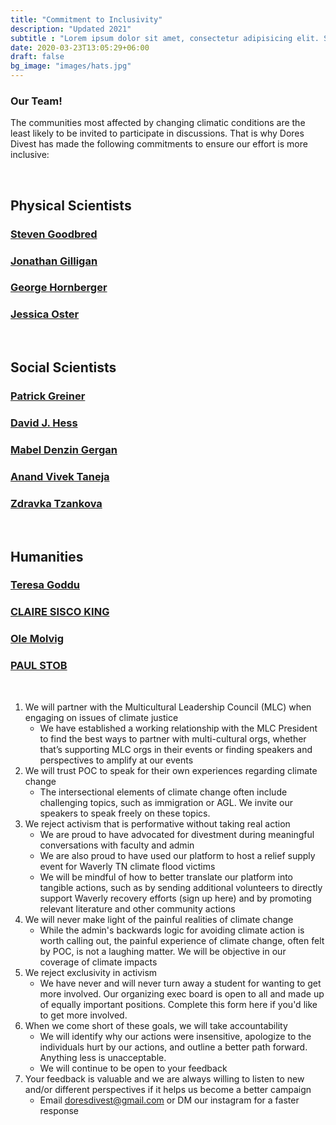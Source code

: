 ```yaml
---
title: "Commitment to Inclusivity"
description: "Updated 2021"
subtitle : "Lorem ipsum dolor sit amet, consectetur adipisicing elit. Sequi, repudiandae."
date: 2020-03-23T13:05:29+06:00
draft: false
bg_image: "images/hats.jpg"
---
```


### Our Team!

The communities most affected by changing climatic conditions are the least likely to be invited to participate in discussions. That is why Dores Divest has made the following commitments to ensure our effort is more inclusive:

<br>

## Physical Scientists

### [Steven Goodbred](https://duckduckgo.com)
### [Jonathan Gilligan](/blog/blog-post-7-jon/)
### [George Hornberger](https://duckduckgo.com)
### [Jessica Oster](https://duckduckgo.com)

<br>

## Social Scientists

### [Patrick Greiner](https://duckduckgo.com)
### [David J. Hess](https://duckduckgo.com)
### [Mabel Denzin Gergan](https://duckduckgo.com)
### [Anand Vivek Taneja](https://duckduckgo.com)
### [Zdravka Tzankova](https://duckduckgo.com)

<br>


## Humanities

### [Teresa Goddu](https://duckduckgo.com)
### [CLAIRE SISCO KING](https://duckduckgo.com)
### [Ole Molvig](https://duckduckgo.com)
### [PAUL STOB](https://duckduckgo.com)

<br>

1. We will partner with the Multicultural Leadership Council (MLC) when engaging on issues of climate justice
	* We have established a working relationship with the MLC President to find the best ways to partner with multi-cultural orgs, whether that’s supporting MLC orgs in their events or finding speakers and perspectives to amplify at our events
2. We will trust POC to speak for their own experiences regarding climate change
	* The intersectional elements of climate change often include challenging topics, such as immigration or AGL. We invite our speakers to speak freely on these topics.
3. We reject activism that is performative without taking real action
	* We are proud to have advocated for divestment during meaningful conversations with faculty and admin
	* We are also proud to have used our platform to host a relief supply event for Waverly TN climate flood victims
	* We will be mindful of how to better translate our platform into tangible actions, such as by sending additional volunteers to directly support Waverly recovery efforts (sign up here) and by promoting relevant literature and other community actions
4. We will never make light of the painful realities of climate change
	* While the admin's backwards logic for avoiding climate action is worth calling out, the painful experience of climate change, often felt by POC, is not a laughing matter. We will be objective in our coverage of climate impacts
5. We reject exclusivity in activism
	* We have never and will never turn away a student for wanting to get more involved. Our organizing exec board is open to all and made up of equally important positions. Complete this form here if you'd like to get more involved.
6. When we come short of these goals, we will take accountability
	* We will identify why our actions were insensitive, apologize to the individuals hurt by our actions, and outline a better path forward. Anything less is unacceptable.
	* We will continue to be open to your feedback
7. Your feedback is valuable and we are always willing to listen to new and/or different perspectives if it helps us become a better campaign
	* Email doresdivest@gmail.com or DM our instagram for a faster response
 

  